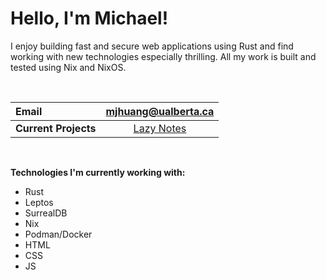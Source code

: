 # Hello, I'm Michael!

I enjoy building fast and secure web applications using Rust and find working with new technologies especially thrilling.
All my work is built and tested using Nix and NixOS.

<br>

| Email                | mjhuang@ualberta.ca                                          |
| :---                 | :---:                                                        |
| **Current Projects** | [Lazy Notes](https://codeberg.org/MayoDuckPie/lazy-notes/)   |

<br>

**Technologies I'm currently working with:**

- Rust
- Leptos
- SurrealDB
- Nix
- Podman/Docker
- HTML
- CSS
- JS
